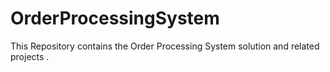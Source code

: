 # OrderProcessingSystem
This Repository contains the Order Processing System solution and related projects . 
